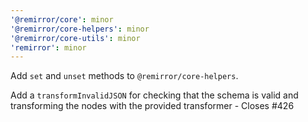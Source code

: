 ```yaml
---
'@remirror/core': minor
'@remirror/core-helpers': minor
'@remirror/core-utils': minor
'remirror': minor
---
```


Add `set` and `unset` methods to `@remirror/core-helpers`.

Add a `transformInvalidJSON` for checking that the schema is valid and transforming the nodes with the provided transformer - Closes #426
